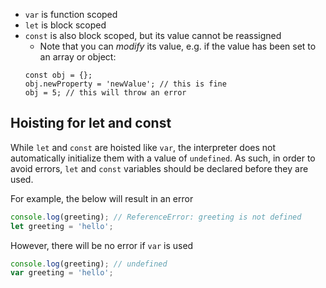 * `var` is function scoped
* `let` is block scoped
* `const` is also block scoped, but its value cannot be reassigned
  * Note that you can *modify* its value, e.g. if the value has been set to an array or object:
  ```
  const obj = {};
  obj.newProperty = 'newValue'; // this is fine
  obj = 5; // this will throw an error
  ```

## Hoisting for let and const
While `let` and `const` are hoisted like `var`, the interpreter does not automatically initialize them with a value of `undefined`. As such, in order to avoid errors, `let` and `const` variables should be declared before they are used.

For example, the below will result in an error 
```javascript
console.log(greeting); // ReferenceError: greeting is not defined
let greeting = 'hello';
```

However, there will be no error if `var` is used
```javascript
console.log(greeting); // undefined
var greeting = 'hello';
```